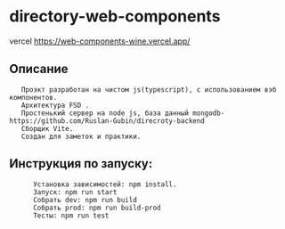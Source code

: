 # directory-web-components

vercel https://web-components-wine.vercel.app/

## Описание

       Проэкт разработан на чистом js(typescript), c использованием вэб компонентов.
       Архитектура FSD .
       Простенький сервер на node js, база данный mongodb- https://github.com/Ruslan-Gubin/direcroty-backend
       Сборщик Vite.
       Создан для заметок и практики.

## Инструкция по запуску:

          Установка зависимостей: npm install.
          Запуск: npm run start
          Собрать dev: npm run build
          Собрать prod: npm run build-prod
          Тесты: npm run test
